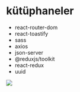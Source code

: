 # kütüphaneler

- react-router-dom
- react-toastify
- sass
- axios
- json-server
- @reduxjs/toolkit
- react-redux
- uuid

![](screen.gif)